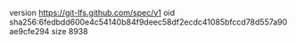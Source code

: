 version https://git-lfs.github.com/spec/v1
oid sha256:6fedbdd600e4c54140b84f9deec58df2ecdc41085bfccd78d557a90ae9cfe294
size 8938
